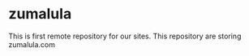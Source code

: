 zumalula
========

This is first remote repository for our sites. This repository are storing zumalula.com
